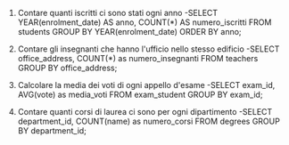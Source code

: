 1. Contare quanti iscritti ci sono stati ogni anno
-SELECT YEAR(enrolment_date) AS anno, COUNT(*) AS numero_iscritti FROM students GROUP BY YEAR(enrolment_date) ORDER BY anno;

2. Contare gli insegnanti che hanno l'ufficio nello stesso edificio
-SELECT office_address, COUNT(*) as numero_insegnanti FROM teachers GROUP BY office_address;


3. Calcolare la media dei voti di ogni appello d'esame
-SELECT exam_id, AVG(vote) as media_voti FROM exam_student GROUP BY exam_id;

4. Contare quanti corsi di laurea ci sono per ogni dipartimento
-SELECT department_id, COUNT(name) as numero_corsi FROM degrees GROUP BY department_id;